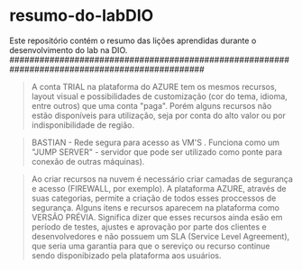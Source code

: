 # resumo-do-labDIO
Este repositório contém o resumo das lições aprendidas durante o desenvolvimento do lab na DIO.
###############################################################################################
> A conta TRIAL na plataforma do AZURE tem os mesmos recursos, layout visual e possibilidades de customização (cor do tema, idioma, entre outros) que uma conta "paga". Porém alguns recursos não estão disponíveis para utilização, seja por conta do alto valor ou por indisponibilidade de região.

> BASTIAN - Rede segura para acesso as VM'S . Funciona como um "JUMP SERVER" - servidor que pode ser utilizado como ponte para conexão de  outras máquinas).

> Ao criar recursos na nuvem é necessário criar camadas de segurança e acesso (FIREWALL, por exemplo). A plataforma AZURE, através de suas categorias, permite a criação de todos esses proccessos de segurança.
> Alguns itens e recursos aparecem na plataforma como VERSÃO PRÉVIA. Significa dizer que esses recursos ainda esão em período de testes, ajustes e aprovação por parte dos clientes e desenvolvedores e não possuem um SLA (Service Level Agreement), que seria uma garantia para que o sereviço ou recurso continue sendo disponibizado pela plataforma aos usuários.
